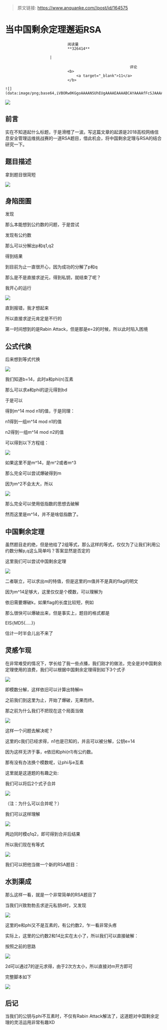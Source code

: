 > 原文链接: https://www.anquanke.com//post/id/164575 


# 当中国剩余定理邂逅RSA


                                阅读量   
                                **326414**
                            
                        |
                        
                                                            评论
                                <b>
                                    <a target="_blank">11</a>
                                </b>
                                                                                                                                    ![](data:image/png;base64,iVBORw0KGgoAAAANSUhEUgAAAAEAAAABCAYAAAAfFcSJAAAAAXNSR0IArs4c6QAAAARnQU1BAACxjwv8YQUAAAAJcEhZcwAADsQAAA7EAZUrDhsAAAANSURBVBhXYzh8+PB/AAffA0nNPuCLAAAAAElFTkSuQmCC)
                                                                                            



[![](https://p5.ssl.qhimg.com/t01cc2382dc5100cfcb.jpg)](https://p5.ssl.qhimg.com/t01cc2382dc5100cfcb.jpg)



## 前言

实在不知道起什么标题，于是滑稽了一波。写这篇文章的起源是2018高校网络信息安全管理运维挑战赛的一道RSA题目，借此机会，将中国剩余定理与RSA的结合研究一下。



## 题目描述

拿到题目很简短

[![](https://p4.ssl.qhimg.com/t017179de41a5a15b70.png)](https://p4.ssl.qhimg.com/t017179de41a5a15b70.png)



## 身陷囹圄

发现

那么本能想到公约数的问题，于是尝试

发现有公约数

那么可以分解出p和q1,q2

得到结果

到目前为止一直很开心，因为成功的分解了p和q

那么是不是直接求逆元，得到私钥，就结束了呢？

我开心的运行

[![](https://p2.ssl.qhimg.com/t01ef7596209df53261.png)](https://p2.ssl.qhimg.com/t01ef7596209df53261.png)

直到报错，我才想起来

所以直接求逆元肯定是不行的

第一时间想到的是Rabin Attack，但是那是e=2的时候，所以此时陷入困境



## 公式代换

后来想到等式代换

[![](https://p3.ssl.qhimg.com/t01a4fbfa94ad9c11d0.png)](https://p3.ssl.qhimg.com/t01a4fbfa94ad9c11d0.png)

我们知道b=14，此时a和phi(n)互素

那么可以求a和phi的逆元得到bd

于是可以

得到m^14 mod n1的值，于是同理：

n1得到一组m^14 mod n1的值

n2得到一组m^14 mod n2的值

可以得到以下方程组：

[![](https://p3.ssl.qhimg.com/t01c79334ef7a78ee80.png)](https://p3.ssl.qhimg.com/t01c79334ef7a78ee80.png)

如果这里不是m^14，是m^2或者m^3

那么完全可以尝试爆破得到m

因为m^2不会太大，所以

[![](https://p3.ssl.qhimg.com/t01c17efcf3f26550e8.png)](https://p3.ssl.qhimg.com/t01c17efcf3f26550e8.png)

那么完全可以使用低指数的思想去破解

然而这里是m^14，并不是啥低指数了。



## 中国剩余定理

虽然题目走的绝，但是他给了2组等式，那么这样的等式，仅仅为了让我们利用公约数分解p,q这么简单吗？答案显然是否定的

这里我们可以尝试中国剩余定理

[![](https://p1.ssl.qhimg.com/t0111427715bf34cbaa.png)](https://p1.ssl.qhimg.com/t0111427715bf34cbaa.png)

二者联立，可以求出m的特值，但是这里的m值并不是真的flag的明文

因为m^14足够大，这里仅仅是个模数，可以理解为

依旧需要爆破k，如果flag的长度比较短，例如

那么很快可以爆破出来，但是事实上，题目的格式都是

EIS`{`MD5(…..)`}`

估计一时半会儿出不来了



## 灵感乍现

在非常难受的情况下，学长给了我一些点播，我们刚才的做法，完全是对中国剩余定理使用的浪费，我们可以根据中国剩余定理得到如下3个式子

[![](https://p4.ssl.qhimg.com/t01a5bd5542843e0b34.png)](https://p4.ssl.qhimg.com/t01a5bd5542843e0b34.png)

即模数分解，这样依旧可以计算出特解m

之前我们到这里为止，开始了爆破，无果而终。

那之前为什么我们不把现在这个局面当做

[![](https://p5.ssl.qhimg.com/t0177389aa993243902.png)](https://p5.ssl.qhimg.com/t0177389aa993243902.png)

这样一个问题去解决呢？

这里的c我们已经求得，n1也是已知的，并且可以被分解，公钥e=14

因为这样无济于事，e依旧和phi(n1)有公约数。

那有没有办法换个模数呢，让phi与e互素

这里就是这道题的有趣之处:

我们可以将后2个式子合并

[![](https://p2.ssl.qhimg.com/t0152a6fc239d38b7b5.png)](https://p2.ssl.qhimg.com/t0152a6fc239d38b7b5.png)

（注：为什么可以合并呢？）

我们可以这样理解

[![](https://p3.ssl.qhimg.com/t01cfe1d6d086356785.png)](https://p3.ssl.qhimg.com/t01cfe1d6d086356785.png)

两边同时模q1q2，即可得到合并后结果

所以我们现在有等式

[![](https://p4.ssl.qhimg.com/t01af147a1e7f486447.png)](https://p4.ssl.qhimg.com/t01af147a1e7f486447.png)

我们可以把他当做一个新的RSA题目：



## 水到渠成

那么这样一看，就是一个非常简单的RSA题目了

当我们兴致勃勃去求逆元私钥d时，又发现

[![](https://p4.ssl.qhimg.com/t012e003d717bf037e7.png)](https://p4.ssl.qhimg.com/t012e003d717bf037e7.png)

这里的e和phi又不是互素的，有公约数2，乍一看非常头疼

实际上，这里的公约数2和14比实在太小了，所以我们可以直接破解：

按照之前的思路

[![](https://p0.ssl.qhimg.com/t01bc2dea4a56ff502e.png)](https://p0.ssl.qhimg.com/t01bc2dea4a56ff502e.png)

2d可以通过7的逆元求得，由于2次方太小，所以直接对m开方即可

完整脚本如下

[![](https://p4.ssl.qhimg.com/t01f6aa16f56f0d7b27.png)](https://p4.ssl.qhimg.com/t01f6aa16f56f0d7b27.png)



## 后记

当我们的公钥与phi不互素时，不仅有Rabin Attack解法了，这道题对中国剩余定理的灵活运用非常有趣XD
